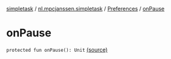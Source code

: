 [simpletask](../../index.md) / [nl.mpcjanssen.simpletask](../index.md) / [Preferences](index.md) / [onPause](.)

# onPause

`protected fun onPause(): Unit` [(source)](https://github.com/mpcjanssen/simpletask-android/blob/master/src/main/java/nl/mpcjanssen/simpletask/Preferences.kt#L112)